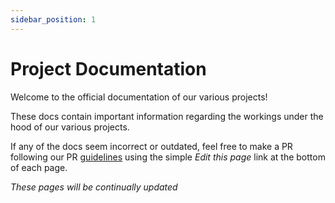 ```yaml
---
sidebar_position: 1
---
```


# Project Documentation
Welcome to the official documentation of our various projects!

These docs contain important information regarding the workings under the hood of our various projects. 

If any of the docs seem incorrect or outdated, feel free to make a PR following our PR [guidelines](https://github.com/UMLCloudComputing/UMLCloudComputing.github.io/blob/main/README.md) using the simple *Edit this page* link at the bottom of each page. 

*These pages will be continually updated*